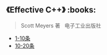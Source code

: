 <h2>《Effective C++》 :books: </h2> 

> Scott Meyers 著    电子工业出版社

* <a href="https://github.com/wuping5719/MyCNBlogs/blob/master/Reading-Notes/EffectiveCPlusPlus/EffectiveCPlusPlus1.md">1-10条</a>
* <a href="https://github.com/wuping5719/MyCNBlogs/blob/master/Reading-Notes/EffectiveCPlusPlus/EffectiveCPlusPlus2.md">10-20条</a>
